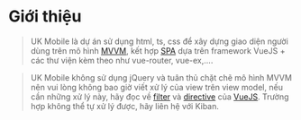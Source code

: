 # Giới thiệu
> UK Mobile là dự án sử dụng html, ts, css để xây dựng giao diện người dùng trên mô hình [MVVM](https://en.wikipedia.org/wiki/Model%E2%80%93view%E2%80%93viewmodel), kết hợp [SPA](https://en.wikipedia.org/wiki/Single-page_application) dựa trên framework VueJS + các thư viện kèm theo như vue-router, vue-ex,....

> UK Mobile không sử dụng jQuery và tuân thủ chặt chẽ mô hình MVVM nên vui lòng không bao giờ viết xử lý của view trên view model, nếu cần những xử lý này, hãy đọc về [filter](https://vi.vuejs.org/v2/guide/filters.html) và [directive](https://vi.vuejs.org/v2/guide/custom-directive.html) của [VueJS](https://vi.vuejs.org/). Trường hợp không thể tự xử lý được, hãy liên hệ với Kiban.